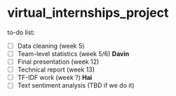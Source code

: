 # virtual_internships_project

to-do list:
- [ ] Data cleaning (week 5)
- [ ] Team-level statistics (week 5/6) __Davin__
- [ ] Final presentation (week 12)
- [ ] Technical report (week 13)
- [ ] TF-IDF work (week ?) __Hai__
- [ ] Text sentiment analysis (TBD if we do it)

